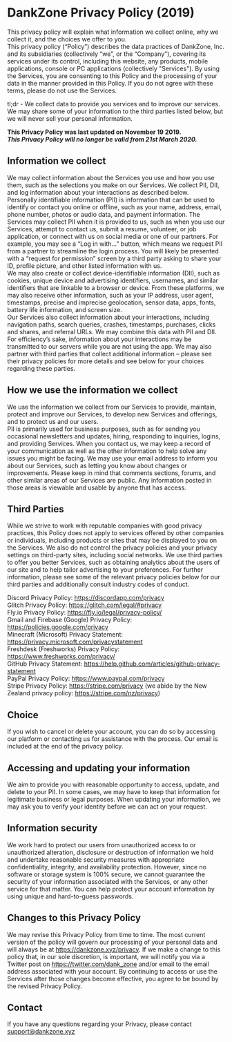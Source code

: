 # DankZone Privacy Policy (2019)

This privacy policy will explain what information we collect online, why we collect it, and the choices we offer to you.  
This privacy policy (“Policy”) describes the data practices of DankZone, Inc. and its subsidiaries (collectively “we”, or the “Company”), covering its services under its control, including this website, any products, mobile applications, console or PC applications (collectively "Services"). By using the Services, you are consenting to this Policy and the processing of your data in the manner provided in this Policy. If you do not agree with these terms, please do not use the Services.

tl;dr - We collect data to provide you services and to improve our services. We may share some of your information to the third parties listed below, but we will never sell your personal information.

**This Privacy Policy was last updated on November 19 2019.**  
**_This Privacy Policy will no longer be valid from 21st March 2020._**

## Information we collect

We may collect information about the Services you use and how you use them, such as the selections you make on our Services. We collect PII, DII, and log information about your interactions as described below.  
Personally identifiable information (PII) is information that can be used to identify or contact you online or offline, such as your name, address, email, phone number, photos or audio data, and payment information. The Services may collect PII when it is provided to us, such as when you use our Services, attempt to contact us, submit a resume, volunteer, or job application, or connect with us on social media or one of our partners. For example, you may see a “Log in with…” button, which means we request PII from a partner to streamline the login process. You will likely be presented with a “request for permission” screen by a third party asking to share your ID, profile picture, and other listed information with us.  
We may also create or collect device-identifiable information (DII), such as cookies, unique device and advertising identifiers, usernames, and similar identifiers that are linkable to a browser or device. From these platforms, we may also receive other information, such as your IP address, user agent, timestamps, precise and imprecise geolocation, sensor data, apps, fonts, battery life information, and screen size.  
Our Services also collect information about your interactions, including navigation paths, search queries, crashes, timestamps, purchases, clicks and shares, and referral URLs. We may combine this data with PII and DII. For efficiency’s sake, information about your interactions may be transmitted to our servers while you are not using the app. We may also partner with third parties that collect additional information – please see their privacy policies for more details and see below for your choices regarding these parties.

## How we use the information we collect

We use the information we collect from our Services to provide, maintain, protect and improve our Services, to develop new Services and offerings, and to protect us and our users.  
PII is primarily used for business purposes, such as for sending you occasional newsletters and updates, hiring, responding to inquiries, logins, and providing Services. When you contact us, we may keep a record of your communication as well as the other information to help solve any issues you might be facing. We may use your email address to inform you about our Services, such as letting you know about changes or improvements. Please keep in mind that comments sections, forums, and other similar areas of our Services are public. Any information posted in those areas is viewable and usable by anyone that has access.

## Third Parties

While we strive to work with reputable companies with good privacy practices, this Policy does not apply to services offered by other companies or individuals, including products or sites that may be displayed to you on the Services. We also do not control the privacy policies and your privacy settings on third-party sites, including social networks. We use third parties to offer you better Services, such as obtaining analytics about the users of our site and to help tailor advertising to your preferences. For further information, please see some of the relevant privacy policies below for our third parties and additionally consult industry codes of conduct.

Discord Privacy Policy: <https://discordapp.com/privacy>  
Glitch Privacy Policy: <https://glitch.com/legal/#privacy>  
Fly.io Privacy Policy: <https://fly.io/legal/privacy-policy/>  
Gmail and Firebase (Google) Privacy Policy: <https://policies.google.com/privacy>  
Minecraft (Microsoft) Privacy Statement: <https://privacy.microsoft.com/privacystatement>  
Freshdesk (Freshworks) Privacy Policy: <https://www.freshworks.com/privacy/>  
GitHub Privacy Statement: <https://help.github.com/articles/github-privacy-statement>  
PayPal Privacy Policy: <https://www.paypal.com/privacy>  
Stripe Privacy Policy: <https://stripe.com/privacy> (we abide by the New Zealand privacy policy: <https://stripe.com/nz/privacy>)

## Choice

If you wish to cancel or delete your account, you can do so by accessing our platform or contacting us for assistance with the process. Our email is included at the end of the privacy policy.

## Accessing and updating your information

We aim to provide you with reasonable opportunity to access, update, and delete to your PII. In some cases, we may have to keep that information for legitimate business or legal purposes. When updating your information, we may ask you to verify your identity before we can act on your request.

## Information security

We work hard to protect our users from unauthorized access to or unauthorized alteration, disclosure or destruction of information we hold and undertake reasonable security measures with appropriate confidentiality, integrity, and availability protection. However, since no software or storage system is 100% secure, we cannot guarantee the security of your information associated with the Services, or any other service for that matter. You can help protect your account information by using unique and hard-to-guess passwords.

## Changes to this Privacy Policy

We may revise this Privacy Policy from time to time. The most current version of the policy will govern our processing of your personal data and will always be at https://dankzone.xyz/privacy. If we make a change to this policy that, in our sole discretion, is important, we will notify you via a Twitter post on https://twitter.com/dank_zone and/or email to the email address associated with your account. By continuing to access or use the Services after those changes become effective, you agree to be bound by the revised Privacy Policy.

## Contact

If you have any questions regarding your Privacy, please contact support@dankzone.xyz

